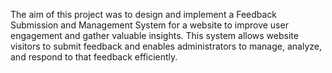 The aim of this project was to design and implement a Feedback Submission and Management System for a website to improve user engagement and gather valuable insights. This system allows website visitors to submit feedback and enables administrators to manage, analyze, and respond to that feedback efficiently.
